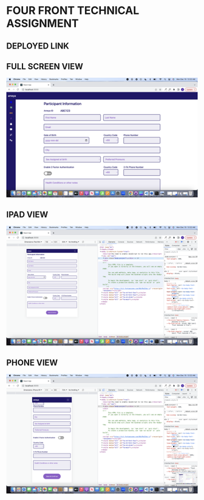 # FOUR FRONT TECHNICAL ASSIGNMENT

## DEPLOYED LINK

## FULL SCREEN VIEW

![](./full-screen.png)

## IPAD VIEW

![](./ipad-view.png)

## PHONE VIEW

![](./phone-view.png)
